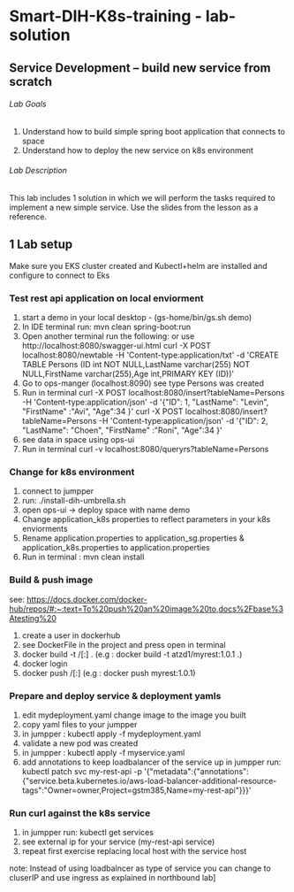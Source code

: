 # Smart-DIH-K8s-training - lab-solution

## 	Service Development – build new service from scratch

###### Lab Goals
1.  Understand how to build simple spring boot application that connects to space
2.  Understand how to deploy the new service on k8s environment
###### Lab Description
This lab includes 1 solution in which we will perform the tasks required to implement a new simple service. 
Use the slides from the lesson as a reference.
## 1 Lab setup
Make sure you EKS cluster created and Kubectl+helm are installed and configure to connect to Eks

### Test rest api application on local enviorment
1. start a demo in your local desktop - (gs-home/bin/gs.sh demo)
2. In IDE terminal run: mvn clean spring-boot:run
3. Open another terminal run the following: or use http://localhost:8080/swagger-ui.html
curl -X POST localhost:8080/newtable -H 'Content-type:application/txt' -d 'CREATE TABLE Persons (ID int NOT NULL,LastName varchar(255) NOT NULL,FirstName varchar(255),Age int,PRIMARY KEY (ID))'
4. Go to ops-manger (localhost:8090) see type Persons was created
5. Run in terminal
curl -X POST localhost:8080/insert?tableName=Persons -H  'Content-type:application/json' -d '{"ID": 1, "LastName": "Levin", "FirstName" :"Avi", "Age":34 }'
curl -X POST localhost:8080/insert?tableName=Persons -H  'Content-type:application/json' -d '{"ID": 2, "LastName": "Choen", "FirstName" :"Roni", "Age":34 }'
6. see data in space using ops-ui
7. Run in terminal
curl -v localhost:8080/queryrs?tableName=Persons

### Change for k8s environment
1. connect to jumpper
2. run: ./install-dih-umbrella.sh
3. open ops-ui -> deploy space with name demo
4. Change application_k8s properties to reflect parameters in your k8s enviorments 
5. Rename application.properties to application_sg.properties & application_k8s.properties to application.properties
6. Run in terminal : mvn clean install

###  Build & push image
see: https://docs.docker.com/docker-hub/repos/#:~:text=To%20push%20an%20image%20to,docs%2Fbase%3Atesting%20
1. create a user in dockerhub
2. see DockerFile in the project and press open in terminal
3. docker build -t <your-hub-user>/<repo-name>[:<tag>] .
   (e.g : docker build -t atzd1/myrest:1.0.1 .)
4. docker  login
5. docker push <your-hub-user>/<repo-name>[:<tag>]
   (e.g : docker push myrest:1.0.1)

### Prepare and deploy service & deployment yamls 
1. edit mydeployment.yaml change image to the image you built
2. copy yaml files to your jumpper
3. in jumpper : kubectl apply -f mydeployment.yaml
4. validate a new pod was created
5. in jumpper : kubectl apply -f myservice.yaml
6. add annotations to keep loadbalancer of the service up
   in jumpper run: kubectl patch svc my-rest-api -p '{"metadata":{"annotations":{"service.beta.kubernetes.io/aws-load-balancer-additional-resource-tags":"Owner=owner,Project=gstm385,Name=my-rest-api"}}}'

### Run curl against the k8s service
1. in jumpper run: kubectl get services 
2. see external ip for your service (my-rest-api service)
3. repeat first exercise replacing local host with the service host

note: Instead of using loadbalncer as type of service you can change to cluserIP and use ingress as explained in northbound lab]


   

    
